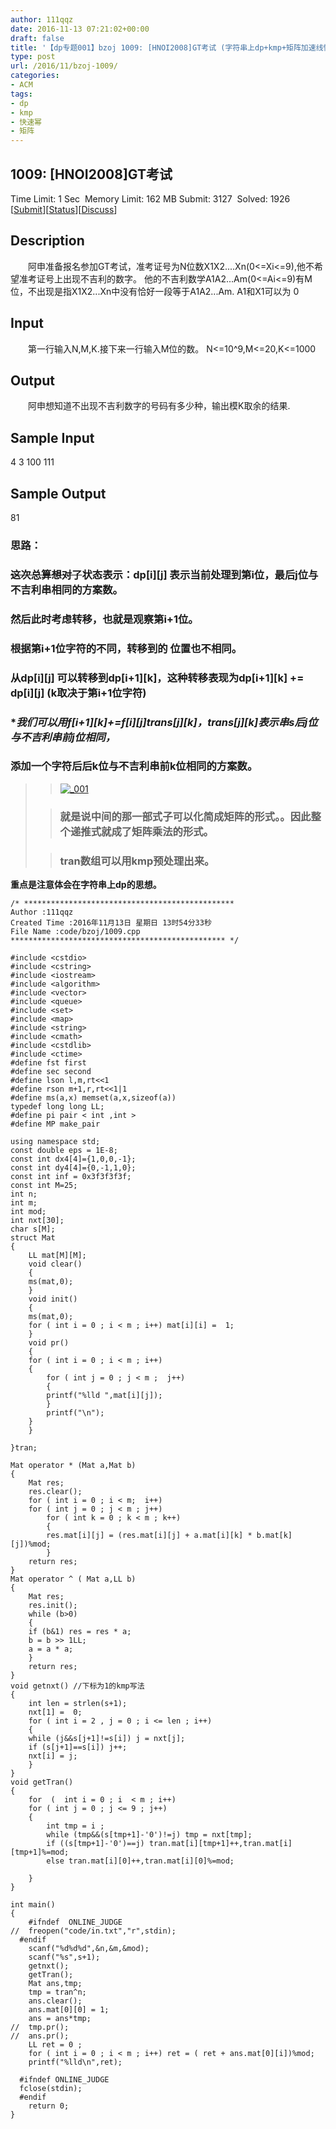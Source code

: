 ```yaml
---
author: 111qqz
date: 2016-11-13 07:21:02+00:00
draft: false
title: '【dp专题001】bzoj 1009: [HNOI2008]GT考试 (字符串上dp+kmp+矩阵加速线性递推式)'
type: post
url: /2016/11/bzoj-1009/
categories:
- ACM
tags:
- dp
- kmp
- 快速幂
- 矩阵
---
```





## 1009: [HNOI2008]GT考试


Time Limit: 1 Sec  Memory Limit: 162 MB
Submit: 3127  Solved: 1926
[[Submit](http://www.lydsy.com/JudgeOnline/submitpage.php?id=1009)][[Status](http://www.lydsy.com/JudgeOnline/problemstatus.php?id=1009)][[Discuss](http://www.lydsy.com/JudgeOnline/bbs.php?id=1009)]


## Description






　　阿申准备报名参加GT考试，准考证号为N位数X1X2....Xn(0<=Xi<=9),他不希望准考证号上出现不吉利的数字。
他的不吉利数学A1A2...Am(0<=Ai<=9)有M位，不出现是指X1X2...Xn中没有恰好一段等于A1A2...Am. A1和X1可以为
0






## Input






　　第一行输入N,M,K.接下来一行输入M位的数。 N<=10^9,M<=20,K<=1000






## Output






　　阿申想知道不出现不吉利数字的号码有多少种，输出模K取余的结果.






## Sample Input




4 3 100
111




## Sample Output




81




### 




### **思路：**




### **<del>这次总算想对了</del>状态表示：dp[i][j] 表示当前处理到第i位，最后j位与不吉利串相同的方案数。**




### **然后此时考虑转移，也就是观察第i+1位。**




### **根据第i+1位字符的不同，转移到的 位置也不相同。**




### **从dp[i][j] 可以转移到dp[i+1][k]，这种转移表现为dp[i+1][k] += dp[i][j] (k取决于第i+1位字符)**




### **我们可以用f[i+1][k]+=f[i][j]*trans[j][k]，trans[j][k]表示串s后j位与不吉利串前j位相同，**




### **添加一个字符后后k位与不吉利串前k位相同的方案数。**




<blockquote>

> 
> [![_001](https://111qqz.com/wordpress/wp-content/uploads/2016/11/选区_001.png)
](https://111qqz.com/wordpress/wp-content/uploads/2016/11/选区_001.png)
> 
> 

> 
> ### 就是说中间的那一部式子可以化简成矩阵的形式。。因此整个递推式就成了矩阵乘法的形式。
> 
> 

> 
> ### tran数组可以用kmp预处理出来。
> 
> 
</blockquote>




**重点是注意体会在字符串上dp的思想。**

    
    /* ***********************************************
    Author :111qqz
    Created Time :2016年11月13日 星期日 13时54分33秒
    File Name :code/bzoj/1009.cpp
    ************************************************ */
    
    #include <cstdio>
    #include <cstring>
    #include <iostream>
    #include <algorithm>
    #include <vector>
    #include <queue>
    #include <set>
    #include <map>
    #include <string>
    #include <cmath>
    #include <cstdlib>
    #include <ctime>
    #define fst first
    #define sec second
    #define lson l,m,rt<<1
    #define rson m+1,r,rt<<1|1
    #define ms(a,x) memset(a,x,sizeof(a))
    typedef long long LL;
    #define pi pair < int ,int >
    #define MP make_pair
    
    using namespace std;
    const double eps = 1E-8;
    const int dx4[4]={1,0,0,-1};
    const int dy4[4]={0,-1,1,0};
    const int inf = 0x3f3f3f3f;
    const int M=25;
    int n;
    int m;
    int mod;
    int nxt[30];
    char s[M];
    struct Mat
    {
        LL mat[M][M];
        void clear()
        {
    	ms(mat,0);
        }
        void init()
        {
    	ms(mat,0);
    	for ( int i = 0 ; i < m ; i++) mat[i][i] =  1;
        }
        void pr()
        {
    	for ( int i = 0 ; i < m ; i++)
    	{
    	    for ( int j = 0 ; j < m ;  j++)
    	    {
    		printf("%lld ",mat[i][j]);
    	    }
    	    printf("\n");
    	}
        }
    
    }tran;
    
    Mat operator * (Mat a,Mat b)
    {
        Mat res;
        res.clear();
        for ( int i = 0 ; i < m;  i++)
    	for ( int j = 0 ; j < m ; j++)
    	    for ( int k = 0 ; k < m ; k++)
    	    {
    		res.mat[i][j] = (res.mat[i][j] + a.mat[i][k] * b.mat[k][j])%mod;
    	    }
        return res;
    }
    Mat operator ^ ( Mat a,LL b)
    {
        Mat res;
        res.init();
        while (b>0)
        {
    	if (b&1) res = res * a;
    	b = b >> 1LL;
    	a = a * a;
        }
        return res;
    }
    void getnxt() //下标为1的kmp写法
    {
        int len = strlen(s+1);
        nxt[1] =  0;
        for ( int i = 2 , j = 0 ; i <= len ; i++)
        {
    	while (j&&s[j+1]!=s[i]) j = nxt[j];
    	if (s[j+1]==s[i]) j++;
    	nxt[i] = j;
        }
    }
    void getTran()
    {
        for  (  int i = 0 ; i  < m ; i++)
    	for ( int j = 0 ; j <= 9 ; j++)
    	{
    	    int tmp = i ;
    	    while (tmp&&(s[tmp+1]-'0')!=j) tmp = nxt[tmp];
    	    if ((s[tmp+1]-'0')==j) tran.mat[i][tmp+1]++,tran.mat[i][tmp+1]%=mod;
    	    else tran.mat[i][0]++,tran.mat[i][0]%=mod;
    
    	}
    }
    
    int main()
    {
    	#ifndef  ONLINE_JUDGE 
    //	freopen("code/in.txt","r",stdin);
      #endif
    	scanf("%d%d%d",&n,&m,&mod);
    	scanf("%s",s+1);
    	getnxt();
    	getTran();
    	Mat ans,tmp;
    	tmp = tran^n;
    	ans.clear();
    	ans.mat[0][0] = 1;
    	ans = ans*tmp;
    //	tmp.pr();
    //	ans.pr();
    	LL ret = 0 ;
    	for ( int i = 0 ; i < m ; i++) ret = ( ret + ans.mat[0][i])%mod;
    	printf("%lld\n",ret);
    
      #ifndef ONLINE_JUDGE  
      fclose(stdin);
      #endif
        return 0;
    }
    
















